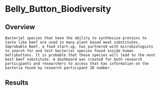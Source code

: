 # Belly_Button_Biodiversity

## Overview
    Bacterial species that have the ability to synthesize proteins to taste like beef are used in many plant based meat substitutes. 
    Improbable Beef, a food start-up, has partnered with microbiologists to search for and test bacterial species found inside human bellybuttons. It is probable that these species will lead to the next best beef substitute. A dashboard was created for both research participants and researchers to access that has information on the bacteria found by research participant ID number.    

## Results
